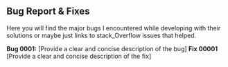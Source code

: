 ## Bug Report & Fixes

Here you will find the major bugs I encountered while developing with their solutions or maybe just links to stack_Overflow issues that helped.

**Bug 0001:**
[Provide a clear and concise description of the bug]
**Fix 00001**
[Provide a clear and concise description of the fix]
